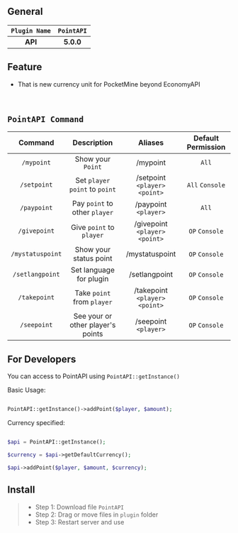 
## General 


| **`Plugin Name`** | **`PointAPI`** |
| :-----: | :-----: |
| **API** | **5.0.0** |


## Feature

- That is new currency unit for PocketMine beyond EconomyAPI 

<br>

## `PointAPI Command`
| Command | Description | Aliases | Default Permission |
| :-----: | :-------: | :---------: | :-------: |
| `/mypoint` | Show your `Point` | /mypoint | `All` |
| `/setpoint` | Set `player` `point` to `point`| /setpoint `<player>` `<point>` | `All` `Console` |
| `/paypoint` | Pay `point` to other `player` | /paypoint `<player>` | `All` |
| `/givepoint` | Give `point` to `player` | /givepoint `<player>` `<point>` | `OP` `Console` |
| `/mystatuspoint` | Show your status point | /mystatuspoint | `OP` `Console` |
| `/setlangpoint` | Set language for plugin | /setlangpoint | `OP` `Console` |
| `/takepoint` | Take `point` from `player` | /takepoint `<player>` `<point>` | `OP` `Console` |
| `/seepoint` | See your or other player's points | /seepoint `<player>` | `OP` `Console` |


## For Developers

You can access to PointAPI using `PointAPI::getInstance()`

Basic Usage:

```php

PointAPI::getInstance()->addPoint($player, $amount);

```

Currency specified:

```php

$api = PointAPI::getInstance();

$currency = $api->getDefaultCurrency();

$api->addPoint($player, $amount, $currency);

```



## Install
>- Step 1: Download file `PointAPI`
>- Step 2: Drag or move files in `plugin` folder
>- Step 3: Restart server and use



